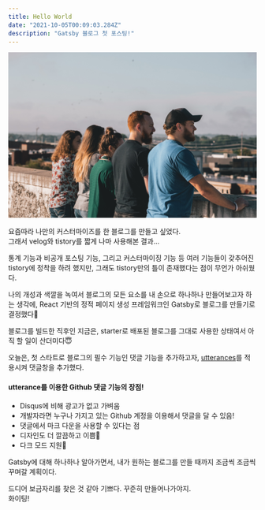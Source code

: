 ```yaml
---
title: Hello World
date: "2021-10-05T00:09:03.284Z"
description: "Gatsby 블로그 첫 포스팅!"
---
```


![People](./people.jpg)

요즘따라 나만의 커스터마이즈를 한 블로그를 만들고 싶었다. <br />
그래서 velog와 tistory를 짧게 나마 사용해본 결과...

통계 기능과 비공개 포스팅 기능, 그리고 커스터마이징 기능 등 여러 기능들이 갖추어진 tistory에 정착을 하려 했지만,
그래도 tistory만의 틀이 존재했다는 점이 무언가 아쉬웠다.

나의 개성과 색깔을 녹여서 블로그의 모든 요소를 내 손으로 하나하나 만들어보고자 하는 생각에,
React 기반의 정적 페이지 생성 프레임워크인 Gatsby로 블로그를 만들기로 결정했다👏

블로그를 빌드한 직후인 지금은, starter로 배포된 블로그를 그대로 사용한 상태여서 아직 할 일이 산더미다😇

오늘은, 첫 스타트로 블로그의 필수 기능인 댓글 기능을 추가하고자, [utterances](https://utteranc.es/)를 적용시켜 댓글창을 추가했다.

#### utterance를 이용한 Github 댓글 기능의 장점!

- Disqus에 비해 광고가 없고 가벼움
- 개발자라면 누구나 가지고 있는 Github 계정을 이용해서 댓글을 달 수 있음!
- 댓글에서 마크 다운을 사용할 수 있다는 점
- 디자인도 더 깔끔하고 이쁨💖
- 다크 모드 지원🌙

Gatsby에 대해 하나하나 알아가면서, 내가 원하는 블로그를 만들 때까지 조금씩 조금씩 꾸며갈 계획이다.

드디어 보금자리를 찾은 것 같아 기쁘다. 꾸준히 만들어나가야지. <br />
화이팅!
